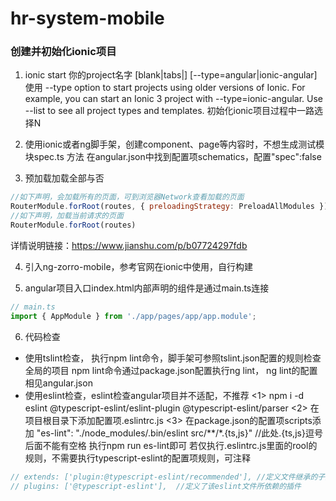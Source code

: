 # hr-system-mobile

### 创建并初始化ionic项目
1. ionic start 你的project名字 [blank|tabs|] [--type=angular|ionic-angular]
使用 --type option to start projects using older versions of Ionic. 
For example, you can start an Ionic 3 project with --type=ionic-angular. 
Use --list to see all project types and templates.
初始化ionic项目过程中一路选择N

2. 使用ionic或者ng脚手架，创建component、page等内容时，不想生成测试模块spec.ts
方法 在angular.json中找到配置项schematics，配置"spec":false

3. 预加载加载全部与否
```javascript
//如下声明，会加载所有的页面，可到浏览器Network查看加载的页面
RouterModule.forRoot(routes, { preloadingStrategy: PreloadAllModules })
//如下声明，加载当前请求的页面
RouterModule.forRoot(routes)
```
详情说明链接：https://www.jianshu.com/p/b07724297fdb

4. 引入ng-zorro-mobile，参考官网在ionic中使用，自行构建

5. angular项目入口index.html内部声明的组件<app-root></app-root>是通过main.ts连接
```javascript
// main.ts
import { AppModule } from './app/pages/app/app.module';
```
6. 代码检查

* 使用tslint检查，
    执行npm lint命令，脚手架可参照tslint.json配置的规则检查全局的项目
npm lint命令通过package.json配置执行ng lint， ng lint的配置相见angular.json
* 使用eslint检查，eslint检查angular项目并不适配，不推荐
<1> npm i -d eslint @typescript-eslint/eslint-plugin @typescript-eslint/parser
<2> 在项目根目录下添加配置项.eslintrc.js
<3> 在package.json的配置项scripts添加
"es-lint": "./node_modules/.bin/eslint src/**/*.{ts,js}"  //此处.{ts,js}逗号后面不能有空格
执行npm run es-lint即可
若仅执行.eslintrc.js里面的rool的规则，不需要执行typescript-eslint的配置项规则，可注释
```javascript
// extends: ['plugin:@typescript-eslint/recommended'], //定义文件继承的子规范
// plugins: ['@typescript-eslint'],  //定义了该eslint文件所依赖的插件
```